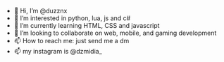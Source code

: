 - 👋 Hi, I’m @duzznx
- 👀 I’m interested in python, lua, js and c#
- 🌱 I’m currently learning HTML, CSS and javascript
- 💞️ I’m looking to collaborate on web, mobile, and gaming development
- 📫 How to reach me: just send me a dm
- 📫 my instagram is @dzmidia_

<!---
duzznx/duzznx is a ✨ special ✨ repository because its `README.md` (this file) appears on your GitHub profile.
You can click the Preview link to take a look at your changes.
--->
